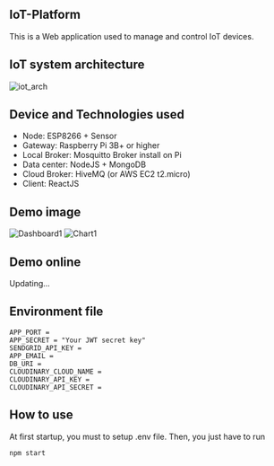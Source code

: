 ﻿## IoT-Platform
This is a Web application used to manage and control IoT devices.
## IoT system architecture
![iot_arch](https://github.com/ZuyThai/Backend-IoT-Platform/assets/114822142/a215d0b7-ef2b-4ffa-96c0-1bc2cd51e314)
## Device and Technologies used 
- Node: ESP8266 + Sensor
- Gateway: Raspberry Pi 3B+ or higher
- Local Broker: Mosquitto Broker install on Pi
- Data center: NodeJS + MongoDB
- Cloud Broker: HiveMQ (or AWS EC2 t2.micro)
- Client: ReactJS
## Demo image
![Dashboard1](https://github.com/ZuyThai/Backend-IoT-Platform/assets/114822142/ef32d98c-b78a-43fd-9468-27e35797a911)
![Chart1](https://github.com/ZuyThai/Backend-IoT-Platform/assets/114822142/ff6510b0-150d-4077-ae53-e02c0176fe69)
## Demo online
Updating...
## Environment file
```Node
APP_PORT = 
APP_SECRET = "Your JWT secret key"
SENDGRID_API_KEY = 
APP_EMAIL = 
DB_URI = 
CLOUDINARY_CLOUD_NAME = 
CLOUDINARY_API_KEY = 
CLOUDINARY_API_SECRET =
```
## How to use
At first startup, you must to setup .env file.
Then, you just have to run
```bash
npm start
```

